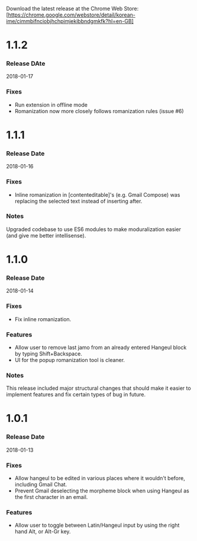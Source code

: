 Download the latest release at the Chrome Web Store:
[https://chrome.google.com/webstore/detail/korean-ime/cimmbifnciobjhchpimjekibbndgmkfk?hl=en-GB]

# 1.1.2
### Release DAte
2018-01-17
### Fixes
* Run extension in offline mode
* Romanization now more closely follows romanization rules (issue #6)

# 1.1.1
### Release Date
2018-01-16
### Fixes
* Inline romanization in [contenteditable]'s (e.g. Gmail Compose) was replacing the selected text instead of inserting after.
### Notes
Upgraded codebase to use ES6 modules to make moduralization easier (and give me better intellisense).

# 1.1.0
### Release Date
2018-01-14
### Fixes
* Fix inline romanization.
### Features
* Allow user to remove last jamo from an already entered Hangeul block by typing Shift+Backspace.
* UI for the popup romanization tool is cleaner.
### Notes
This release included major structural changes that should make it easier to implement features and fix certain types of bug in future.

# 1.0.1
### Release Date
2018-01-13
### Fixes
* Allow hangeul to be edited in various places where it wouldn't before, including Gmail Chat.
* Prevent Gmail deselecting the morpheme block when using Hangeul as the first character in an email.
### Features
* Allow user to toggle between Latin/Hangeul input by using the right hand Alt, or Alt-Gr key.
